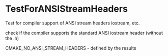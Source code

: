   

# TestForANSIStreamHeaders  
Test for compiler support of ANSI stream headers iostream, etc.  

check if the compiler supports the standard ANSI iostream header
(without the .h)  

CMAKE_NO_ANSI_STREAM_HEADERS - defined by the results

  

